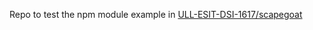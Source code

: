 Repo to test the npm module example
in [ULL-ESIT-DSI-1617/scapegoat](https://github.com/ULL-ESIT-DSI-1617/scapegoat)
